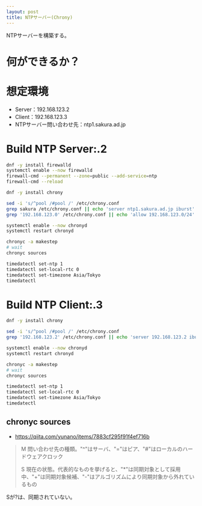 ```yaml
---
layout: post
title: NTPサーバー(Chrony)
---
```


NTPサーバーを構築する。

# 何ができるか？


# 想定環境

- Server：192.168.123.2
- Client：192.168.123.3
- NTPサーバー問い合わせ先：ntp1.sakura.ad.jp

# Build NTP Server:.2

```sh
dnf -y install firewalld
systemctl enable --now firewalld
firewall-cmd --permanent --zone=public --add-service=ntp
firewall-cmd --reload

dnf -y install chrony

sed -i 's/^pool /#pool /' /etc/chrony.conf
grep sakura /etc/chrony.conf || echo 'server ntp1.sakura.ad.jp iburst' >> /etc/chrony.conf
grep '192.168.123.0' /etc/chrony.conf || echo 'allow 192.168.123.0/24' >> /etc/chrony.conf

systemctl enable --now chronyd
systemctl restart chronyd

chronyc -a makestep
# wait
chronyc sources

timedatectl set-ntp 1
timedatectl set-local-rtc 0
timedatectl set-timezone Asia/Tokyo
timedatectl
```

# Build NTP Client:.3


```sh
dnf -y install chrony

sed -i 's/^pool /#pool /' /etc/chrony.conf
grep '192.168.123.2' /etc/chrony.conf || echo 'server 192.168.123.2 iburst' >> /etc/chrony.conf

systemctl enable --now chronyd
systemctl restart chronyd

chronyc -a makestep
# wait
chronyc sources

timedatectl set-ntp 1
timedatectl set-local-rtc 0
timedatectl set-timezone Asia/Tokyo
timedatectl
```

## chronyc sources

- <https://qiita.com/yunano/items/7883cf295f91f4ef716b>

> M
> 問い合わせ先の種類。"^"はサーバ、"="はピア、"#"はローカルのハードウェアクロック
> 
> S
> 現在の状態。代表的なものを挙げると、"\*"は同期対象として採用中、"+"は同期対象候補、"-"はアルゴリズムにより同期対象から外れているもの

Sが?は、同期されていない。
